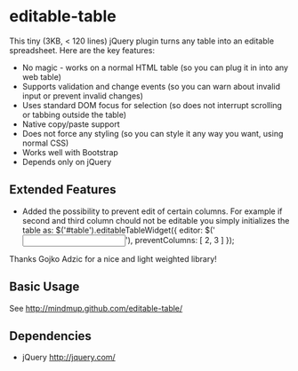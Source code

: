

editable-table
=================

This tiny (3KB, < 120 lines) jQuery plugin turns any table into an editable spreadsheet. Here are the key features:

* No magic - works on a normal HTML table (so you can plug it in into any web
table)
* Supports validation and change events (so you can warn about invalid input or
prevent invalid changes)
* Uses standard DOM focus for selection (so does not interrupt scrolling or
tabbing outside the table)
* Native copy/paste support
* Does not force any styling (so you can style it any way you want, using normal
CSS)
* Works well with Bootstrap
* Depends only on jQuery

Extended Features
-----------

* Added the possibility to prevent edit of certain columns. For example if second and third column chould not be editable you simply initializes the table as: $('#table').editableTableWidget({ editor: $('<input>'), preventColumns: [ 2, 3 ] });

Thanks Gojko Adzic for a nice and light weighted library!

Basic Usage
-----------

See http://mindmup.github.com/editable-table/

Dependencies
------------
* jQuery http://jquery.com/
